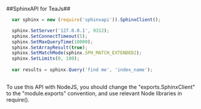 ##SphinxAPI for TeaJs##
```javascript
  var sphinx = new (require('sphinxapi')).SphinxClient();

  sphinx.SetServer('127.0.0.1', 9312);
  sphinx.SetConnectTimeout(5);
  sphinx.SetMaxQueryTime(10000);
  sphinx.SetArrayResult(true);
  sphinx.SetMatchMode(sphinx.SPH_MATCH_EXTENDED2);
  sphinx.SetLimits(0, 100);
  
  var results = sphinx.Query('find me', 'index_name');
	
```

To use this API with NodeJS, you should change the "exports.SphinxClient" to the "module.exports" convention, and use relevant Node libraries in require().

